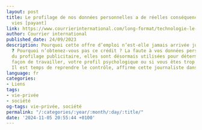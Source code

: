 ```yaml
---
layout: post
title: Le profilage de nos données personnelles a de réelles conséquences sur nos
  vies [payant]
link: https://www.courrierinternational.com/long-format/technologie-le-profilage-de-nos-donnees-personnelles-a-de-reelles-consequences-sur-nos-vies
author: Courrier international
published_date: 24/09/2023
description: Pourquoi cette offre d’emploi n’est-elle jamais arrivée jusqu’à vous
  ? Pourquoi n’obtenez-vous pas ce crédit ? La faute à vos données personnelles. Au-delà
  du profilage publicitaire, elles sont désormais utilisées pour déterminer votre
  façon de travailler, votre profil psychologique ou si vous êtes trop dépensier.
  Il est temps de reprendre le contrôle, affirme cette journaliste dans “New Scientist”.
language: fr
categories:
- Liens
tags:
- vie-privée
- société
og-tags: vie-privée, société
permalink: "/:categories/:year/:month/:day/:title/"
date: '2024-11-05 20:55:44 +0100'
---
```

